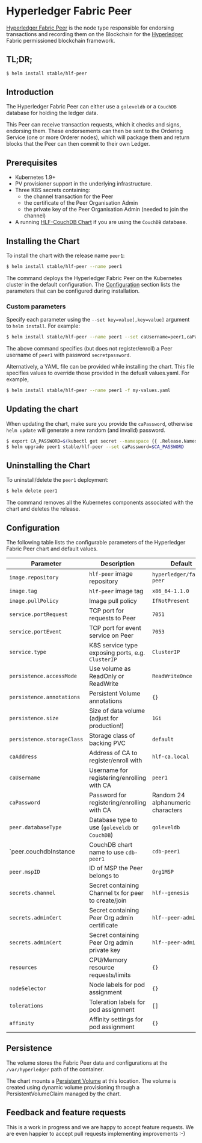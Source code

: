 # Hyperledger Fabric Peer

[Hyperledger Fabric Peer](http://hyperledger-fabric.readthedocs.io/) is the node type responsible for endorsing transactions and recording them on the Blockchain for the [Hyperledger](https://www.hyperledger.org/) Fabric permissioned blockchain framework.

## TL;DR;

```bash
$ helm install stable/hlf-peer
```

## Introduction

The Hyperledger Fabric Peer can either use a `goleveldb` or a `CouchDB` database for holding the ledger data.

This Peer can receive transaction requests, which it checks and signs, endorsing them. These endorsements can then be sent to the Ordering Service (one or more Orderer nodes), which will package them and return blocks that the Peer can then commit to their own Ledger.

## Prerequisites

- Kubernetes 1.9+
- PV provisioner support in the underlying infrastructure.
- Three K8S secrets containing:
    - the channel transaction for the Peer
    - the certificate of the Peer Organisation Admin
    - the private key of the Peer Organisation Admin (needed to join the channel)
- A running [HLF-CouchDB Chart](https://github.com/kubernetes/charts/tree/master/stable/hlf-couchdb) if you are using the `CouchDB` database.

## Installing the Chart

To install the chart with the release name `peer1`:

```bash
$ helm install stable/hlf-peer --name peer1
```

The command deploys the Hyperledger Fabric Peer on the Kubernetes cluster in the default configuration. The [Configuration](#configuration) section lists the parameters that can be configured during installation.

### Custom parameters

Specify each parameter using the `--set key=value[,key=value]` argument to `helm install`. For example:

```bash
$ helm install stable/hlf-peer --name peer1 --set caUsername=peer1,caPassword=secretpassword
```

The above command specifies (but does not register/enroll) a Peer username of `peer1` with password `secretpassword`.

Alternatively, a YAML file can be provided while installing the chart. This file specifies values to override those provided in the defualt values.yaml. For example,

```bash
$ helm install stable/hlf-peer --name peer1 -f my-values.yaml
```

## Updating the chart

When updating the chart, make sure you provide the `caPassword`, otherwise `helm update` will generate a new random (and invalid) password.

```bash
$ export CA_PASSWORD=$(kubectl get secret --namespace {{ .Release.Namespace }} peer1-hlf-peer -o jsonpath="{.data.CA_PASSWORD}" | base64 --decode; echo)
$ helm upgrade peer1 stable/hlf-peer --set caPassword=$CA_PASSWORD
```

## Uninstalling the Chart

To uninstall/delete the `peer1` deployment:

```bash
$ helm delete peer1
```

The command removes all the Kubernetes components associated with the chart and deletes the release.

## Configuration

The following table lists the configurable parameters of the Hyperledger Fabric Peer chart and default values.

| Parameter                          | Description                                     | Default                                                    |
| ---------------------------------- | ---------------------------------------------------- | ---------------------------------------------------------- |
| `image.repository`                 | `hlf-peer` image repository                          | `hyperledger/fabric-peer`                                  |
| `image.tag`                        | `hlf-peer` image tag                                 | `x86_64-1.1.0`                                             |
| `image.pullPolicy`                 | Image pull policy                                    | `IfNotPresent`                                             |
| `service.portRequest`              | TCP port for requests to Peer                        | `7051`                                                     |
| `service.portEvent`                | TCP port for event service on Peer                   | `7053`                                                     |
| `service.type`                     | K8S service type exposing ports, e.g. `ClusterIP`    | `ClusterIP`                                                |
| `persistence.accessMode`           | Use volume as ReadOnly or ReadWrite                  | `ReadWriteOnce`                                            |
| `persistence.annotations`          | Persistent Volume annotations                        | `{}`                                                       |
| `persistence.size`                 | Size of data volume (adjust for production!)         | `1Gi`                                                      |
| `persistence.storageClass`         | Storage class of backing PVC                         | `default`                                                  |
| `caAddress`                        | Address of CA to register/enroll with                | `hlf-ca.local`                                             |
| `caUsername`                       | Username for registering/enrolling with CA           | `peer1`                                                    |
| `caPassword`                       | Password for registering/enrolling with CA           | Random 24 alphanumeric characters                          |
| `peer.databaseType`                | Database type to use (`goleveldb` or `CouchDB`)      | `goleveldb`                                                |
| `peer.couchdbInstance              | CouchDB chart name to use `cdb-peer1`                | `cdb-peer1`                                                |
| `peer.mspID`                       | ID of MSP the Peer belongs to                        | `Org1MSP`                                                  |
| `secrets.channel`                  | Secret containing Channel tx for peer to create/join | `hlf--genesis`                                             |
| `secrets.adminCert`                | Secret containing Peer Org admin certificate         | `hlf--peer-admincert`                                      |
| `secrets.adminCert`                | Secret containing Peer Org admin private key         | `hlf--peer-adminkey`                                       |
| `resources`                        | CPU/Memory resource requests/limits                  | `{}`                                                       |
| `nodeSelector`                     | Node labels for pod assignment                       | `{}`                                                       |
| `tolerations`                      | Toleration labels for pod assignment                 | `[]`                                                       |
| `affinity`                         | Affinity settings for pod assignment                 | `{}`                                                       |

## Persistence

The volume stores the Fabric Peer data and configurations at the `/var/hyperledger` path of the container.

The chart mounts a [Persistent Volume](http://kubernetes.io/docs/user-guide/persistent-volumes/) at this location. The volume is created using dynamic volume provisioning through a PersistentVolumeClaim managed by the chart.

## Feedback and feature requests

This is a work in progress and we are happy to accept feature requests. We are even happier to accept pull requests implementing improvements :-)
